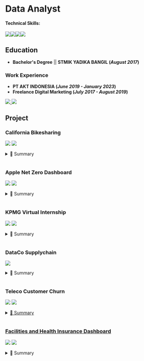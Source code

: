 # Data Analyst

#### Technical Skills:  
<img src="https://img.shields.io/badge/Microsoft_Excel-217346?style=for-the-badge&logo=microsoft-excel&logoColor=white" /><img src="https://img.shields.io/badge/PostgreSQL-316192?style=for-the-badge&logo=postgresql&logoColor=white" /><img src="https://img.shields.io/badge/python-3670A0?style=for-the-badge&logo=python&logoColor=ffdd54" /><img src="https://img.shields.io/badge/Tableau-E97627?style=for-the-badge&logo=Tableau&logoColor=white" />

## Education 
- **Bachelor's Degree** || **STMIK YADIKA BANGIL (_August 2017_)**  

### Work Experience  
- **PT AKT INDONESIA (_June 2019 - January 2023_)**  
- **Freelance Digital Marketing (_July 2017 - August 2019_)**  
<p>
  <a href="https://www.linkedin.com/in/mmubarakahmad/">
  <img src="https://img.shields.io/badge/LinkedIn-0077B5?style=for-the-badge&logo=linkedin&logoColor=white" />
  </a>
  <a href="https://medium.com/@alanmaulana44">
  <img src="https://img.shields.io/badge/Medium-12100E?style=for-the-badge&logo=medium&logoColor=white" />
  </a>
</p>

## Project

### **California Bikesharing**  
<a href="https://github.com/alanmaulanaa/bikeshare"><img src="https://img.shields.io/badge/GitHub-100000?style=for-the-badge&logo=github&logoColor=white" /></a>
<a href="https://bikeshare-dicoding.streamlit.app/"><img src="https://img.shields.io/badge/Streamlit-FF4B4B?style=for-the-badge&logo=Streamlit&logoColor=white" /></a>
<details>
  <summary>📃 Summary</summary>
</details><br>
<p>
</p>

### **Apple Net Zero Dashboard**  
<a href="https://github.com/alanmaulanaa/applenetzero"><img src="https://img.shields.io/badge/GitHub-100000?style=for-the-badge&logo=github&logoColor=white" /></a>
<a href="https://public.tableau.com/app/profile/maulana.mubarak.ahmad/viz/AppleDashboard_16971175073930/AppleDashboard?publish=yes"><img src="https://img.shields.io/badge/Tableau-E97627?style=for-the-badge&logo=Tableau&logoColor=white" /></a>
<details>
  <summary>📃 Summary</summary>
</details><br>


### **KPMG Virtual Internship**  
<p><a href="https://github.com/alanmaulanaa/KPMG-Virtual-Internship"><img src="https://img.shields.io/badge/GitHub-100000?style=for-the-badge&logo=github&logoColor=white" /></a>
<a href="https://public.tableau.com/app/profile/maulana.mubarak.ahmad/viz/KPMGVirtualInternshipDashboard_16965160745940/KPMGVirtualInternshipDashboard"><img src="https://img.shields.io/badge/Tableau-E97627?style=for-the-badge&logo=Tableau&logoColor=white" /></a></p>
<details>
  <summary>📃 Summary</summary>
</details><br>

### **DataCo Supplychain**  
<a href="https://github.com/alanmaulanaa/supplychain"><img src="https://img.shields.io/badge/GitHub-100000?style=for-the-badge&logo=github&logoColor=white" /></a>  
<details>
  <summary>📃 Summary</summary>
</details><br>


### **Teleco Customer Churn**  
<a href="https://github.com/alanmaulanaa/telecom-customer-churn"><img src="https://img.shields.io/badge/GitHub-100000?style=for-the-badge&logo=github&logoColor=white" /></a>
<a href="https://medium.com/@alanmaulana44/googles-data-analytics-case-study-8ac3fe481882"><img src="https://img.shields.io/badge/Medium-12100E?style=for-the-badge&logo=medium&logoColor=white" />  
<details>
  <summary>📃 Summary</summary>
</details><br>

### **Facilities and Health Insurance Dashboard**  
<p><a href="https://github.com/alanmaulanaa/Facility-Health-Insurance"><img src="https://img.shields.io/badge/GitHub-100000?style=for-the-badge&logo=github&logoColor=white" /></a>
<a href="https://public.tableau.com/app/profile/maulana.mubarak.ahmad/viz/Dashboard_16758764911660/MainDashboard"><img src="https://img.shields.io/badge/Tableau-E97627?style=for-the-badge&logo=Tableau&logoColor=white" /></a></p>
<details>
  <summary>📃 Summary</summary>
</details><br>








